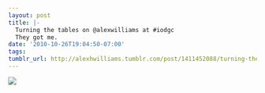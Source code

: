 ```yaml
---
layout: post
title: |-
  Turning the tables on @alexwilliams at #iodgc 
  They got me.
date: '2010-10-26T19:04:50-07:00'
tags: 
tumblr_url: http://alexhwilliams.tumblr.com/post/1411452088/turning-the-tables-on-alexwilliams-at-iodgc
---
```

<img src="http://25.media.tumblr.com/tumblr_laxf42ZNes1qz5a5ao1_100.jpg"/>
